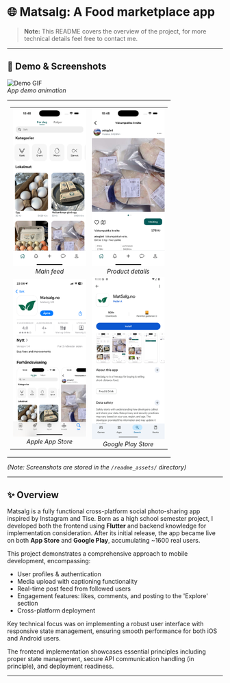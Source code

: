 # 🌐 Matsalg: A Food marketplace app

> **Note:** This README covers the overview of the project, for more technical details feel free to contact me.

---

## 📱 Demo & Screenshots
<!-- Right Column: Demo GIF -->
<td align="center" valign="top">
  <img src="readme_assets/app_showcase.gif" alt="Demo GIF" height="360"/><br/>
  <em>App demo animation</em>
</td>

<table>
  <tr>
    <!-- Left Column: 2x2 Grid -->
    <td>
      <table>
        <tr>
          <td align="center">
            <img src="readme_assets/home.png" alt="Home Screen" width="170"/><br/>
            <em>Main feed</em>
          </td>
          <td align="center">
            <img src="readme_assets/details.png" alt="Details Screen" width="170"/><br/>
            <em>Product details</em>
          </td>
        </tr>
        <tr>
          <td align="center">
            <img src="readme_assets/app_store.png" alt="App Store" width="170"/><br/>
            <em>Apple App Store</em>
          </td>
          <td align="center">
            <img src="readme_assets/google_play.png" alt="Google Play" width="170"/><br/>
            <em>Google Play Store</em>
          </td>
        </tr>
      </table>
    </td>
  </tr>
</table>



*(Note: Screenshots are stored in the `/readme_assets/` directory)* 

--- 

## ✨ Overview

Matsalg is a fully functional cross-platform social photo-sharing app inspired by Instagram and Tise. Born as a high school semester project, I developed both the frontend using **Flutter** and backend knowledge for implementation consideration. After its initial release, the app became live on both **App Store** and **Google Play**, accumulating ~1600 real users.

This project demonstrates a comprehensive approach to mobile development, encompassing:

- User profiles & authentication
- Media upload with captioning functionality 
- Real-time post feed from followed users
- Engagement features: likes, comments, and posting to the 'Explore' section 
- Cross-platform deployment

Key technical focus was on implementing a robust user interface with responsive state management, ensuring smooth performance for both iOS and Android users.

 The frontend implementation showcases essential principles including proper state management, secure API communication handling (in principle), and deployment readiness.

---
